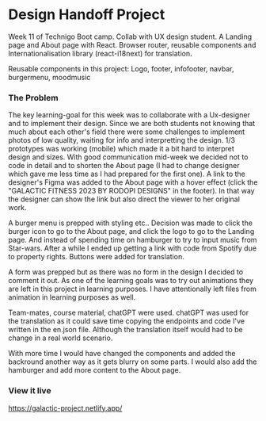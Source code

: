 
# Design Handoff Project

Week 11 of Technigo Boot camp. Collab with UX design student. A Landing page and About page with React. Browser router, reusable components and Internationalisation library (react-i18next) for translation.

Reusable components in this project:
Logo, footer, infofooter, navbar, burgermenu, moodmusic


### The Problem

The key learning-goal for this week was to collaborate with a Ux-designer and to implement their design. Since we are both students not knowing that much about each other's field there were some challenges to implement photos of low quality, waiting for info and interpretting the design. 1/3 prototypes was working (mobile) which made it a bit hard to interpret design and sizes. With good communication mid-week we decided not to code in detail and to shorten the About page (I had to change designer which gave me less time as I had prepared for the first one). A link to the designer's Figma was added to the About page with a hover effect (click the "GALACTIC FITNESS 2023 BY RODOPI DESIGNS" in the footer). In that way the designer can show the link but also direct the viewer to her original work. 

A burger menu is prepped with styling etc.. Decision was made to click the burger icon to go to the About page, and click the logo to go to the Landing page. And instead of spending time on hamburger to try to input music from Star-wars. After a while I ended up getting a link with code from Spotify due to property rights.  Buttons were added for translation. 

A form was prepped but as there was no form in the design I decided to comment it out. As one of the learning goals was to try out animations they are left in this project in learning purposes. I have attentionally left files from animation in learning purposes as well.

Team-mates, course material, chatGPT were used. chatGPT was used for the translation as it could save time copying the endpoints and code I've written in the en.json file. Although the translation itself would had to be change in a real world scenario.

With more time I would have changed the components and added the backround another way as it gets blurry on some parts. I would also add the hamburger and add more content to the About page.



### View it live

https://galactic-project.netlify.app/
